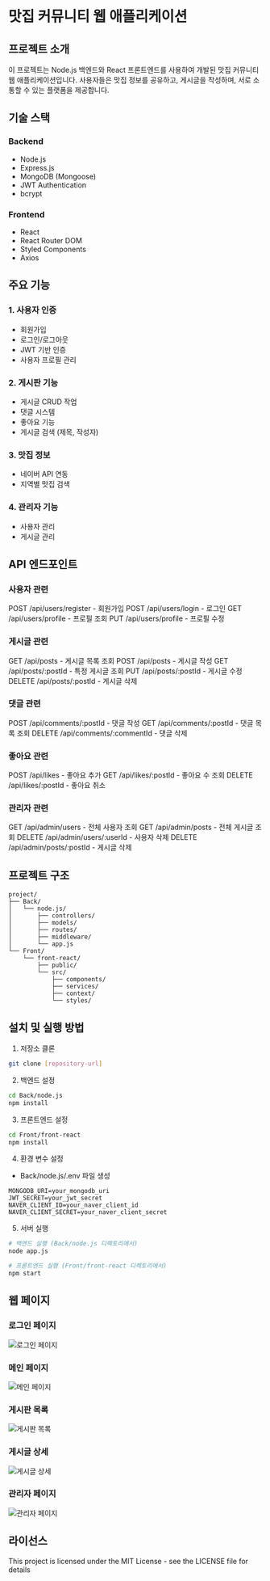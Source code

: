 # 맛집 커뮤니티 웹 애플리케이션

## 프로젝트 소개
이 프로젝트는 Node.js 백엔드와 React 프론트엔드를 사용하여 개발된 맛집 커뮤니티 웹 애플리케이션입니다. 사용자들은 맛집 정보를 공유하고, 게시글을 작성하며, 서로 소통할 수 있는 플랫폼을 제공합니다.

## 기술 스택
### Backend
- Node.js
- Express.js
- MongoDB (Mongoose)
- JWT Authentication
- bcrypt

### Frontend
- React
- React Router DOM
- Styled Components
- Axios

## 주요 기능

### 1. 사용자 인증
- 회원가입
- 로그인/로그아웃
- JWT 기반 인증
- 사용자 프로필 관리

### 2. 게시판 기능
- 게시글 CRUD 작업
- 댓글 시스템
- 좋아요 기능
- 게시글 검색 (제목, 작성자)

### 3. 맛집 정보
- 네이버 API 연동
- 지역별 맛집 검색

### 4. 관리자 기능
- 사용자 관리
- 게시글 관리

## API 엔드포인트

### 사용자 관련
POST /api/users/register - 회원가입
POST /api/users/login - 로그인
GET /api/users/profile - 프로필 조회
PUT /api/users/profile - 프로필 수정

### 게시글 관련
GET /api/posts - 게시글 목록 조회
POST /api/posts - 게시글 작성
GET /api/posts/:postId - 특정 게시글 조회
PUT /api/posts/:postId - 게시글 수정
DELETE /api/posts/:postId - 게시글 삭제

### 댓글 관련
POST /api/comments/:postId - 댓글 작성
GET /api/comments/:postId - 댓글 목록 조회
DELETE /api/comments/:commentId - 댓글 삭제

### 좋아요 관련
POST /api/likes - 좋아요 추가
GET /api/likes/:postId - 좋아요 수 조회
DELETE /api/likes/:postId - 좋아요 취소

### 관리자 관련
GET /api/admin/users - 전체 사용자 조회
GET /api/admin/posts - 전체 게시글 조회
DELETE /api/admin/users/:userId - 사용자 삭제
DELETE /api/admin/posts/:postId - 게시글 삭제

## 프로젝트 구조
```
project/
├── Back/
│   └── node.js/
│       ├── controllers/
│       ├── models/
│       ├── routes/
│       ├── middleware/
│       └── app.js
└── Front/
    └── front-react/
        ├── public/
        └── src/
            ├── components/
            ├── services/
            ├── context/
            └── styles/
```

## 설치 및 실행 방법

1. 저장소 클론
```bash
git clone [repository-url]
```

2. 백엔드 설정
```bash
cd Back/node.js
npm install
```

3. 프론트엔드 설정
```bash
cd Front/front-react
npm install
```

4. 환경 변수 설정
- Back/node.js/.env 파일 생성
```
MONGODB_URI=your_mongodb_uri
JWT_SECRET=your_jwt_secret
NAVER_CLIENT_ID=your_naver_client_id
NAVER_CLIENT_SECRET=your_naver_client_secret
```

5. 서버 실행
```bash
# 백엔드 실행 (Back/node.js 디렉토리에서)
node app.js

# 프론트엔드 실행 (Front/front-react 디렉토리에서)
npm start
```

## 웹 페이지 

### 로그인 페이지
![로그인 페이지](./assets/login.png)

### 메인 페이지
![메인 페이지](./assets/main.png)

### 게시판 목록
![게시판 목록](./assets/postList.png)

### 게시글 상세
![게시글 상세](./assets/postDetail.png)

### 관리자 페이지
![관리자 페이지](./assets/admin.png)


## 라이선스
This project is licensed under the MIT License - see the LICENSE file for details
